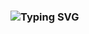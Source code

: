 ### ![Typing SVG](https://readme-typing-svg.herokuapp.com?font=arimo&weight=600&pause=1000&color=49F700&width=435&lines=Hi+there+%25F0%259F%2591%258B%252C+I'm+Maks+Mr1necs)
<!--
**mr1necs/mr1necs** is a ✨ _special_ ✨ repository because its `README.md` (this file) appears on your GitHub profile.

Here are some ideas to get you started:

- 🔭 I’m currently working on ...
- 🌱 I’m currently learning ...
- 👯 I’m looking to collaborate on ...
- 🤔 I’m looking for help with ...
- 💬 Ask me about ...
- 📫 How to reach me: ...
- 😄 Pronouns: ...
- ⚡ Fun fact: ...
-->

